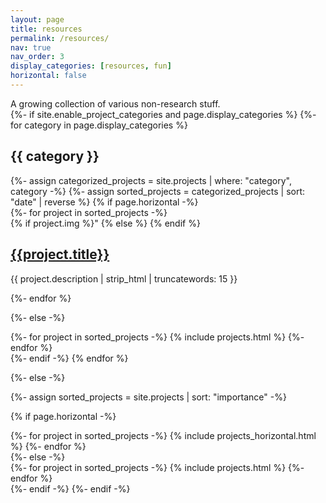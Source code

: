 ```yaml
---
layout: page
title: resources
permalink: /resources/
nav: true
nav_order: 3
display_categories: [resources, fun]
horizontal: false
---
```


<div class="justify-content-center">
    A growing collection of various non-research stuff.
<div class="justify-content-center">


<!-- pages/projects.md -->

<div class="projects">
{%- if site.enable_project_categories and page.display_categories %}
  <!-- Display categorized projects -->
  {%- for category in page.display_categories %}
  <h2 class="category">{{ category }}</h2>
  {%- assign categorized_projects = site.projects | where: "category", category -%}
  {%- assign sorted_projects = categorized_projects | sort: "date" | reverse %}
  <!-- Generate cards for each project -->
  {% if page.horizontal -%}
  
  <div class="container">
  {%- for project in sorted_projects -%}
    <article class="project">
      {% if project.img %}"
           <a class="project-thumbnail" style="background-image: src="{{ project.img | relative_url }} href="{{project.url | prepend: site.baseurl}}"></a>
      {% else %}
      {% endif %}
      <div class="project-content">
        <h2 class="project-title"><a href="{{project.url | prepend: site.baseurl}}">{{project.title}}</a></h2>
        <p>{{ project.description | strip_html | truncatewords: 15 }}</p>
        <!-- <span class="project-date">{{project.date | date: '%Y, %b %d'}}&nbsp;&nbsp;&nbsp;—&nbsp;</span> -->
        <!-- <span class="project-words">{% capture words %}{{ project.content | number_of_words }}{% endcapture %}{% unless words contains "-" %}{{ words | plus: 250 | divided_by: 250 | append: " minute read" }}{% endunless %}</span> -->
      </div>
    </article>
  {%- endfor %}
  </div>

  {%- else -%}
  <div class="grid">
    {%- for project in sorted_projects -%}
      {% include projects.html %}
    {%- endfor %}
  </div>
  {%- endif -%}
  {% endfor %}

{%- else -%}
<!-- Display projects without categories -->
  {%- assign sorted_projects = site.projects | sort: "importance" -%}
  <!-- Generate cards for each project -->
  {% if page.horizontal -%}
  <div class="container">
    <div class="row row-cols-1">
    {%- for project in sorted_projects -%}
      {% include projects_horizontal.html %}
    {%- endfor %}
    </div>
  </div>
  {%- else -%}
  <div class="grid">
    {%- for project in sorted_projects -%}
      {% include projects.html %}
    {%- endfor %}
  </div>
  {%- endif -%}
{%- endif -%}
</div>
